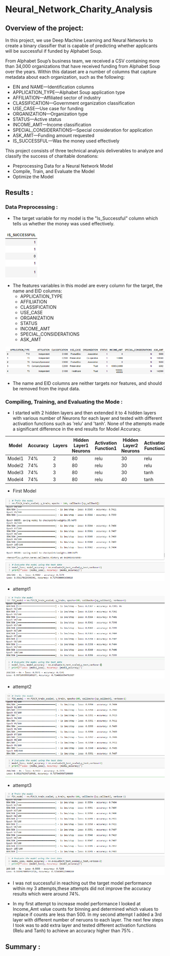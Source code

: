 # Neural_Network_Charity_Analysis

## Overview of the project:

In this project, we use Deep Machine Learning and Neural Networks to create a binary classifier that is capable of predicting whether applicants will be successful if funded by Alphabet Soup.

From Alphabet Soup’s business team, we received a CSV containing more than 34,000 organizations that have received funding from Alphabet Soup over the years. Within this dataset are a number of columns that capture metadata about each organization, such as the following:

-	EIN and NAME—Identification columns
-	APPLICATION_TYPE—Alphabet Soup application type
-	AFFILIATION—Affiliated sector of industry
-	CLASSIFICATION—Government organization classification
-	USE_CASE—Use case for funding
-	ORGANIZATION—Organization type
-	STATUS—Active status
-	INCOME_AMT—Income classification
-	SPECIAL_CONSIDERATIONS—Special consideration for application
-	ASK_AMT—Funding amount requested
-	IS_SUCCESSFUL—Was the money used effectively


This project consists of three technical analysis deliverables to analyze and classify the success of charitable donations:

- Preprocessing Data for a Neural Network Model
- Compile, Train, and Evaluate the Model
- Optimize the Model


## Results :

### Data Preprocessing :

-	The target variable for my model is the "Is_Successful" column which tells us whether the money was used effectively.

![target.PNG](https://github.com/tjavaheripour/Neural_Network_Charity_Analysis/blob/main/Images/target.PNG)


-	The features variables in this model are every column for the target, the name and EID columns:
       - APPLICATION_TYPE
       - AFFILIATION
       - CLASSIFICATION
       - USE_CASE
       - ORGANIZATION
       - STATUS
       - INCOME_AMT
       - SPECIAL_CONSIDERATIONS
       - ASK_AMT

![features.PNG](https://github.com/tjavaheripour/Neural_Network_Charity_Analysis/blob/main/Images/features.PNG)


-	The name and EID columns are neither targets nor features, and should be removed from the input data.


### Compiling, Training, and Evaluating the Mode :

- I started with 2 hidden layers and then extended it to 4 hidden layers with various number of Neurons for each layer and tested with different activation functions such as 'relu' and 'tanh'. None of the attempts made a significant difference in the end results for Model Accuracy.

| Model | Accuracy | Layers | Hidden Layer1 Neurons | Activation Function1 | Hidden Layer2 Neurons | Activation Function2 | Hidden Layer3 Neurons | Activation Function3 | Hidden Layer4 Neurons | Activation Function4 
| --- | --- | --- | --- | --- | --- | --- | --- | --- | --- | --- |
| Model1 | 74% | 2 | 80 | relu | 30 | relu | - | - | - | - |
| Model2 | 74% | 3 | 80 | relu | 30 | relu | 20 | relu | - | - |
| Model3 | 74% | 3 | 80 | relu | 30 | tanh | 20 | tanh | - | - |
| Model4 | 74% | 3 | 80 | relu | 40 | tanh | 20 | tanh | 10 | tanh |

- First Model

![accuracy1.PNG](https://github.com/tjavaheripour/Neural_Network_Charity_Analysis/blob/main/Images/accuracy1.PNG)

- attempt1

![accuracy2.PNG](https://github.com/tjavaheripour/Neural_Network_Charity_Analysis/blob/main/Images/accuracy2.PNG)

- attempt2

![accuracy3.PNG](https://github.com/tjavaheripour/Neural_Network_Charity_Analysis/blob/main/Images/accuracy3.PNG)

- attempt3


![accuracy4.PNG](https://github.com/tjavaheripour/Neural_Network_Charity_Analysis/blob/main/Images/accuracy4.PNG)



- I was not successful in reaching out the target model performance within my 3 attempts,these attempts did not improve the accuracy results which were around 74%.

- In my first attempt to increase model performance I looked at Income_Amt value counts for binning and determined which values to replace if counts are less than 500. In my second attempt I added a 3rd layer with different number of neruons to each layer. The next few steps I took was to add extra layer and tested different activation functions (Relu and Tanh) to achieve an accuracy higher than 75% .

## Summary :
